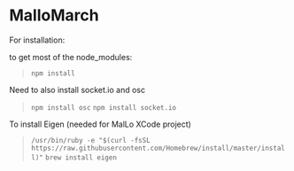 # MalloMarch

For installation:

to get most of the node_modules:
> `npm install`

Need to also install socket.io and osc
> `npm install osc`
> `npm install socket.io`

To install Eigen (needed for MalLo XCode project)
> `/usr/bin/ruby -e "$(curl -fsSL https://raw.githubusercontent.com/Homebrew/install/master/install)"`
> `brew install eigen`


